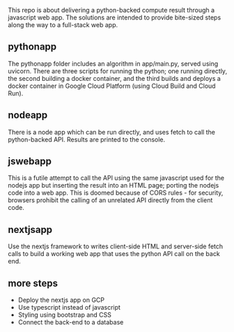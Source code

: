 This repo is about delivering a python-backed compute result through a javascript web app.  The solutions are intended to provide bite-sized steps along the way to a full-stack web app.

## pythonapp

The pythonapp folder includes an algorithm in app/main.py, served using uvicorn. There are three scripts for running the python; one running directly, the second building a docker container, and the third builds and deploys a docker container in Google Cloud Platform (using Cloud Build and Cloud Run).

## nodeapp

There is a node app which can be run directly, and uses fetch to call the python-backed API.  Results are printed to the console.

## jswebapp

This is a futile attempt to call the API using the same javascript used for the nodejs app but inserting the result into an HTML page; porting the nodejs code into a web app.  This is doomed because of CORS rules - for security, browsers prohibit the calling of an unrelated API directly from the client code.

## nextjsapp

Use the nextjs framework to writes client-side HTML and server-side fetch calls to build a working web app that uses the python API call on the back end.

## more steps

 - Deploy the nextjs app on GCP
 - Use typescript instead of javascript
 - Styling using bootstrap and CSS
 - Connect the back-end to a database


